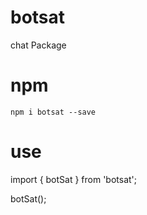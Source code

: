 # botsat
chat Package

# npm 

`npm i botsat --save` 

# use

import { botSat } from 'botsat';

botSat();
